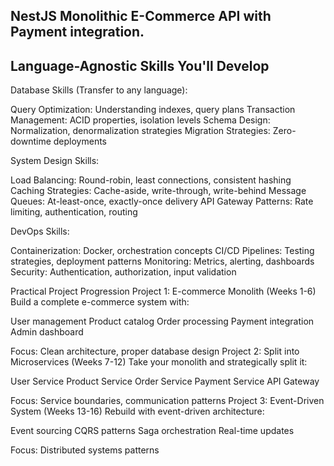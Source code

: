 ## NestJS Monolithic E-Commerce API with Payment integration.

<!--to configure environment variables in Nestjs, we have to install the @nestjs/config package-->
<!--I will later figure out how to use a secretes manager -->

<!-- to enforcing caching in Nest, we have to use the @nestjs/cache-manager package along with cache-manager package -->

## Language-Agnostic Skills You'll Develop
Database Skills (Transfer to any language):

Query Optimization: Understanding indexes, query plans
Transaction Management: ACID properties, isolation levels
Schema Design: Normalization, denormalization strategies
Migration Strategies: Zero-downtime deployments

System Design Skills:

Load Balancing: Round-robin, least connections, consistent hashing
Caching Strategies: Cache-aside, write-through, write-behind
Message Queues: At-least-once, exactly-once delivery
API Gateway Patterns: Rate limiting, authentication, routing

DevOps Skills:

Containerization: Docker, orchestration concepts
CI/CD Pipelines: Testing strategies, deployment patterns
Monitoring: Metrics, alerting, dashboards
Security: Authentication, authorization, input validation

Practical Project Progression
Project 1: E-commerce Monolith (Weeks 1-6)
Build a complete e-commerce system with:

User management
Product catalog
Order processing
Payment integration
Admin dashboard

Focus: Clean architecture, proper database design
Project 2: Split into Microservices (Weeks 7-12)
Take your monolith and strategically split it:

User Service
Product Service
Order Service
Payment Service
API Gateway

Focus: Service boundaries, communication patterns
Project 3: Event-Driven System (Weeks 13-16)
Rebuild with event-driven architecture:

Event sourcing
CQRS patterns
Saga orchestration
Real-time updates

Focus: Distributed systems patterns